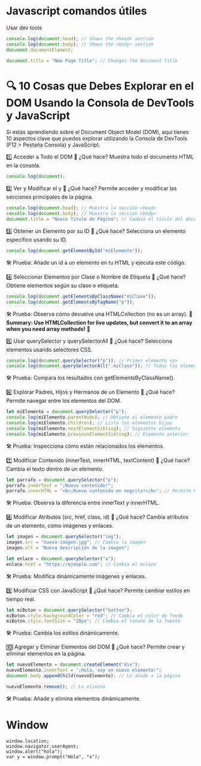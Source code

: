 # Javascript comandos útiles

Usar dev tools
```javascript
console.log(document.head); // Shows the <head> section
console.log(document.body); // Shows the <body> section
document.documentElement;

document.title = "New Page Title"; // Changes the document title

```



# 🔍 10 Cosas que Debes Explorar en el DOM Usando la Consola de DevTools y JavaScript
Si estás aprendiendo sobre el Document Object Model (DOM), aquí tienes 10 aspectos clave que puedes explorar utilizando la Consola de DevTools (F12 > Pestaña Consola) y JavaScript.

1️⃣ Acceder a Todo el DOM
🔎 ¿Qué hace? Muestra todo el documento HTML en la consola.

```javascript
console.log(document);
```

2️⃣ Ver y Modificar el <head> y <body>
🔎 ¿Qué hace? Permite acceder y modificar las secciones principales de la página.

```javascript
console.log(document.head); // Muestra la sección <head>
console.log(document.body); // Muestra la sección <body>
document.title = "Nuevo Título de Página"; // Cambia el título del documento
```

3️⃣ Obtener un Elemento por su ID
🔎 ¿Qué hace? Selecciona un elemento específico usando su ID.

```javascript
console.log(document.getElementById("miElemento")); 
```

🛠 Prueba: Añade un id a un elemento en tu HTML y ejecuta este código.

4️⃣ Seleccionar Elementos por Clase o Nombre de Etiqueta
🔎 ¿Qué hace? Obtiene elementos según su clase o etiqueta.

```javascript
console.log(document.getElementsByClassName("miClase")); 
console.log(document.getElementsByTagName("p"));
```

🛠 Prueba: Observa cómo devuelve una HTMLCollection (no es un array).
📌 **Summary: Use HTMLCollection for live updates, but convert it to an array when you need array methods!** 🚀

5️⃣ Usar querySelector y querySelectorAll
🔎 ¿Qué hace? Selecciona elementos usando selectores CSS.

```javascript
console.log(document.querySelector("p")); // Primer elemento <p>
console.log(document.querySelectorAll(".miClase")); // Todos los elementos con la clase
```

🛠 Prueba: Compara los resultados con getElementsByClassName().

6️⃣ Explorar Padres, Hijos y Hermanos de un Elemento
🔎 ¿Qué hace? Permite navegar entre los elementos del DOM.

```javascript
let miElemento = document.querySelector("p");
console.log(miElemento.parentNode); // Obtiene el elemento padre
console.log(miElemento.children); // Lista los elementos hijos
console.log(miElemento.nextElementSibling); // Siguiente elemento
console.log(miElemento.previousElementSibling); // Elemento anterior
```

🛠 Prueba: Inspecciona cómo están relacionados los elementos.

7️⃣ Modificar Contenido (innerText, innerHTML, textContent)
🔎 ¿Qué hace? Cambia el texto dentro de un elemento.

```javascript
let parrafo = document.querySelector("p");
parrafo.innerText = "¡Nuevo contenido!";
parrafo.innerHTML = "<b>¡Nuevo contenido en negrita!</b>"; // Permite HTML
```
🛠 Prueba: Observa la diferencia entre innerText y innerHTML.

8️⃣ Modificar Atributos (src, href, class, id)
🔎 ¿Qué hace? Cambia atributos de un elemento, como imágenes y enlaces.

```javascript
let imagen = document.querySelector("img");
imagen.src = "nueva-imagen.jpg"; // Cambia la imagen
imagen.alt = "Nueva descripción de la imagen";

let enlace = document.querySelector("a");
enlace.href = "https://ejemplo.com"; // Cambia el enlace
```

🛠 Prueba: Modifica dinámicamente imágenes y enlaces.

9️⃣ Modificar CSS con JavaScript
🔎 ¿Qué hace? Permite cambiar estilos en tiempo real.

```javascript
let miBoton = document.querySelector("button");
miBoton.style.backgroundColor = "red"; // Cambia el color de fondo
miBoton.style.fontSize = "20px"; // Cambia el tamaño de la fuente
```

🛠 Prueba: Cambia los estilos dinámicamente.

🔟 Agregar y Eliminar Elementos del DOM
🔎 ¿Qué hace? Permite crear y eliminar elementos en la página.

```javascript
let nuevoElemento = document.createElement("div");
nuevoElemento.innerText = "¡Hola, soy un nuevo elemento!";
document.body.appendChild(nuevoElemento); // Lo añade a la página

nuevoElemento.remove(); // Lo elimina
```

🛠 Prueba: Añade y elimina elementos dinámicamente.

# Window

```
window.location;
window.navigator.userAgent;
window.alert("hola");
var y = window.prompt("Hola", "x");
```